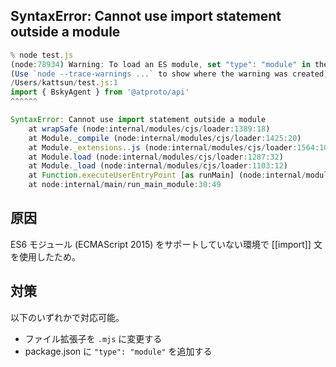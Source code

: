 ## SyntaxError: Cannot use import statement outside a module
```js
% node test.js
(node:78934) Warning: To load an ES module, set "type": "module" in the package.json or use the .mjs extension.
(Use `node --trace-warnings ...` to show where the warning was created)
/Users/kattsun/test.js:1
import { BskyAgent } from '@atproto/api'
^^^^^^

SyntaxError: Cannot use import statement outside a module
    at wrapSafe (node:internal/modules/cjs/loader:1389:18)
    at Module._compile (node:internal/modules/cjs/loader:1425:20)
    at Module._extensions..js (node:internal/modules/cjs/loader:1564:10)
    at Module.load (node:internal/modules/cjs/loader:1287:32)
    at Module._load (node:internal/modules/cjs/loader:1103:12)
    at Function.executeUserEntryPoint [as runMain] (node:internal/modules/run_main:168:12)
    at node:internal/main/run_main_module:30:49
```

## 原因
ES6 モジュール (ECMAScript 2015) をサポートしていない環境で [[import]] 文を使用したため。

## 対策
以下のいずれかで対応可能。

- ファイル拡張子を `.mjs` に変更する
- package.json に `"type": "module"` を追加する
